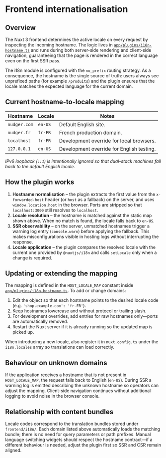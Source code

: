 # Frontend internationalisation

## Overview
The Nuxt 3 frontend determines the active locale on every request by inspecting the incoming hostname. The logic lives in [`app/plugins/i18n-hostname.ts`](../app/plugins/i18n-hostname.ts) and runs during both server-side rendering and client-side navigation, guaranteeing that the page is rendered in the correct language even on the first SSR pass.

The i18n module is configured with the `no_prefix` routing strategy. As a consequence, the hostname is the single source of truth: users always see unprefixed paths (for example `/produits`) and the plugin ensures that the locale matches the expected language for the current domain.

## Current hostname-to-locale mapping
| Hostname        | Locale | Notes                                     |
|-----------------|--------|-------------------------------------------|
| `nudger.com`    | `en-US`| Default English site.                     |
| `nudger.fr`     | `fr-FR`| French production domain.                 |
| `localhost`     | `fr-FR`| Development override for local browsers.  |
| `127.0.0.1`     | `en-US`| Development override for English testing. |

*IPv6 loopback (`::1`) is intentionally ignored so that dual-stack machines fall back to the default English locale.*

## How the plugin works
1. **Hostname normalisation** – the plugin extracts the first value from the `x-forwarded-host` header (or `host` as a fallback) on the server, and uses `window.location.host` in the browser. Ports are stripped so that `localhost:3000` still resolves to `localhost`.
2. **Locale resolution** – the hostname is matched against the static map shown above. When no match is found, the locale falls back to `en-US`.
3. **SSR observability** – on the server, unmatched hostnames trigger a warning log entry (`console.warn`) before applying the fallback. This makes misconfigurations visible in hosting logs without interrupting the response.
4. **Locale application** – the plugin compares the resolved locale with the current one provided by `@nuxtjs/i18n` and calls `setLocale` only when a change is required.

## Updating or extending the mapping
The mapping is defined in the `HOST_LOCALE_MAP` constant inside [`app/plugins/i18n-hostname.ts`](../app/plugins/i18n-hostname.ts). To add or change domains:

1. Edit the object so that each hostname points to the desired locale code (e.g. `'shop.example.com': 'fr-FR'`).
2. Keep hostnames lowercase and without protocol or trailing slash.
3. For development overrides, add entries for raw hostnames only—ports are automatically removed.
4. Restart the Nuxt server if it is already running so the updated map is picked up.

When introducing a new locale, also register it in `nuxt.config.ts` under the `i18n.locales` array so translations can load correctly.

## Behaviour on unknown domains
If the application receives a hostname that is not present in `HOST_LOCALE_MAP`, the request falls back to English (`en-US`). During SSR a warning log is emitted describing the unknown hostname so operators can adjust the mapping. Client-side navigation continues without additional logging to avoid noise in the browser console.

## Relationship with content bundles
Locale codes correspond to the translation bundles stored under `frontend/i18n/`. Each domain listed above automatically loads the matching bundle; there is no need for query parameters or path prefixes. Manual language switching widgets should respect the hostname contract—if a different behaviour is needed, adjust the plugin first so SSR and CSR remain aligned.